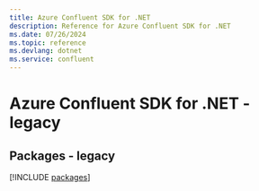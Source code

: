 ```yaml
---
title: Azure Confluent SDK for .NET
description: Reference for Azure Confluent SDK for .NET
ms.date: 07/26/2024
ms.topic: reference
ms.devlang: dotnet
ms.service: confluent
---
```

# Azure Confluent SDK for .NET - legacy
## Packages - legacy
[!INCLUDE [packages](confluent-index.md)]